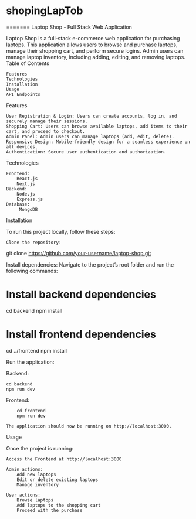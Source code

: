 # shopingLapTob
=======
Laptop Shop - Full Stack Web Application

Laptop Shop is a full-stack e-commerce web application for purchasing laptops. This application allows users to browse and purchase laptops, manage their shopping cart, and perform secure logins. Admin users can manage laptop inventory, including adding, editing, and removing laptops.
Table of Contents

    Features
    Technologies
    Installation
    Usage
    API Endpoints



Features

    User Registration & Login: Users can create accounts, log in, and securely manage their sessions.
    Shopping Cart: Users can browse available laptops, add items to their cart, and proceed to checkout.
    Admin Panel: Admin users can manage laptops (add, edit, delete).
    Responsive Design: Mobile-friendly design for a seamless experience on all devices.
    Authentication: Secure user authentication and authorization.

Technologies

    Frontend:
        React.js
        Next.js
    Backend:
        Node.js
        Express.js
    Database:
         MongoDB

Installation

To run this project locally, follow these steps:

    Clone the repository:

git clone https://github.com/your-username/laptop-shop.git

Install dependencies: Navigate to the project’s root folder and run the following commands:

# Install backend dependencies
cd backend
npm install

# Install frontend dependencies
cd ../frontend
npm install


Run the application:

Backend:

    cd backend
    npm run dev

Frontend:

        cd frontend
        npm run dev

    The application should now be running on http://localhost:3000.

Usage

Once the project is running:

    Access the Frontend at http://localhost:3000

    Admin actions:
        Add new laptops
        Edit or delete existing laptops
        Manage inventory

    User actions:
        Browse laptops
        Add laptops to the shopping cart
        Proceed with the purchase

